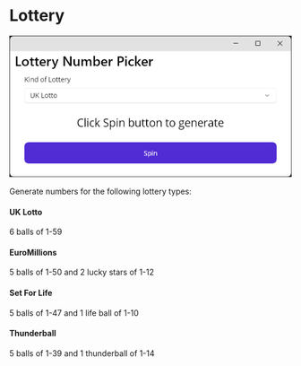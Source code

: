 # Lottery

![App Image](./img/lottery.png)

Generate numbers for the following lottery types:

#### UK Lotto

6 balls of 1-59

#### EuroMillions

5 balls of 1-50 and 2 lucky stars of 1-12

#### Set For Life

5 balls of 1-47 and 1 life ball of 1-10

#### Thunderball

5 balls of 1-39 and 1 thunderball of 1-14
